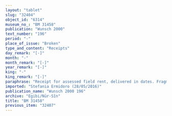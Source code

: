 ```yaml
---
layout: "tablet"
slug: "32404"
object_id: "6314"
museum_no_: "BM 31458"
publication: "Wunsch 2000"
text_number: "196"
period: "-"
place_of_issue: "Broken"
type_and_content: "Receipts"
day_remark: "[-]"
month: "-"
month_remark: "[-]"
year_remark: "[-]"
king: "-"
king_remark: "[-]"
paraphrase: "Receipt for assessed field rent, delivered in dates. Fragmentary.<br /> <strong>A</strong> receives a broken amount of dates from <strong>B<sub>1</sub></strong> and <strong>B<sub>2</sub></strong> which are most likely assessed field rent (<em>imittu</em>) for the month Ta&scaron;rīt (VIII) of Darius&#39; 24th year for a field in Litamu, located next to <strong>C<sub>1</sub></strong> and <strong>C<sub>2</sub></strong>. It is part of <strong>A</strong>&rsquo;s 1/5 share in the rent income that he owns together with <strong>B<sub>2</sub></strong>. <strong>D</strong> receives payment (<em>eṭ</em><em>ē</em><em>ru</em>) for <strong>A</strong>&#39;s <em>gugallu</em>-tax. The parties to the contract have taken one copy of the document each. Names of 4+ witnesses and the scribe. Cf. BM30339.<br /> &nbsp;<br /> <strong>A</strong>=Marduk-nāṣir-apli/Itti-Marduk-balāṭu//Egibi; <strong>B<sub>1</sub></strong>= Madānu-iddin/Ubār//Itinnu; <strong>B<sub>2</sub></strong>= Marduk-&scaron;umu-ibni/Nab&ucirc;-&scaron;arru-uṣur; <strong>C<sub>1</sub></strong>= ... (name broken); <strong>C<sub>2</sub></strong>=Libluṭ/...; <strong>D</strong>= Mu&scaron;ēzib"
imported: "Stefania Ermidoro (28/05/2016)"
publication_name: "Wunsch 2000 196"
archive: "Egibi/Nūr-Sîn"
title: "BM 31458"
previous_item: "32407"
---
```

